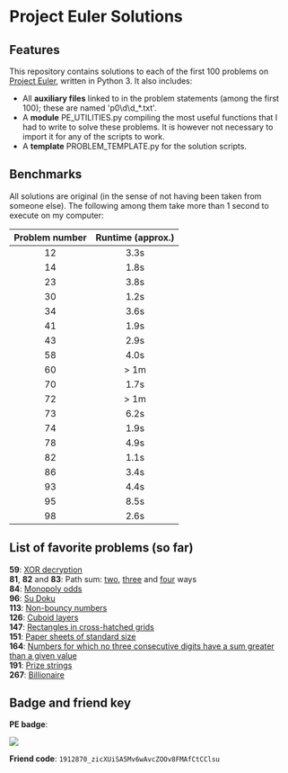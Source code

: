 # Project Euler Solutions

## Features

This repository contains solutions to each of the first 100 problems on [Project
Euler](https://www.projecteuler.net), written in Python 3. It also includes:

* All __auxiliary files__ linked to in the problem statements (among the first
  100); these are named 'p0\d\d_\*.txt'.
* A __module__ PE_UTILITIES.py compiling the most useful functions that I had
  to write to solve these problems. It is however not necessary to import it
  for any of the scripts to work.
* A __template__ PROBLEM_TEMPLATE.py for the solution scripts.


## Benchmarks

All solutions are original (in the sense of not having been taken from someone
else). The following among them take more than 1 second to execute on my
computer:

| Problem number   | Runtime (approx.)   |
| :--------------: | :-----------------: |
| 12 | 3.3s |
| 14 | 1.8s |
| 23 | 3.8s |
| 30 | 1.2s |
| 34 | 3.6s |
| 41 | 1.9s | 
| 43 | 2.9s |
| 58 | 4.0s | 
| 60 | > 1m |
| 70 | 1.7s |
| 72 | > 1m |
| 73 | 6.2s |
| 74 | 1.9s |
| 78 | 4.9s |
| 82 | 1.1s |
| 86 | 3.4s |
| 93 | 4.4s |
| 95 | 8.5s |
| 98 | 2.6s |


## List of favorite problems (so far)

__59__: [XOR decryption](https://projecteuler.net/problem=59)  
__81__, __82__ and __83__: Path sum:
[two](https://projecteuler.net/problem=81),
[three](https://projecteuler.net/problem=83) and
[four](https://projecteuler.net/problem=84) ways  
__84__: [Monopoly odds](https://projecteuler.net/problem=84)  
__96__: [Su Doku](https://projecteuler.net/problem=96)  
__113__: [Non-bouncy numbers](https://projecteuler.net/problem=113)  
__126__: [Cuboid layers](https://projecteuler.net/problem=126)  
__147__: [Rectangles in cross-hatched grids](https://projecteuler.net/problem=147)  
__151__: [Paper sheets of standard size](https://projecteuler.net/problem=151)  
__164__: [Numbers for which no three
consecutive digits have a sum greater than a given value](https://projecteuler.net/problem=164)  
__191__: [Prize strings](https://projecteuler.net/problem=191)  
__267__: [Billionaire](https://projecteuler.net/problem=267)


## Badge and friend key
__PE badge__:  
  
<a href="https://projecteuler.net/progress=pzuehlke">
    <img src="https://projecteuler.net/profile/pzuehlke.png">
</a>
  
__Friend code__: `1912870_zicXUiSA5Mv6wAvcZOOv8FMAfCtCClsu`
